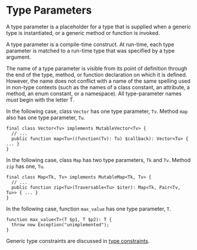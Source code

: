 # Type Parameters

A type parameter is a placeholder for a type that is supplied when a generic type is instantiated, or a generic method or function is invoked.

A type parameter is a compile-time construct. At run-time, each type parameter is matched to a run-time type that was specified by a
type argument.

The name of a type parameter is visible from its point of definition through the end of the type, method, or function declaration on
which it is defined. However, the name does not conflict with a name of the same spelling used in non-type contexts (such as the names
of a class constant, an attribute, a method, an enum constant, or a namespace). All type-parameter names *must* begin with the letter T.

In the following case, class `Vector` has one type parameter, `Tv`. Method `map` also has one type parameter, `Tu`.

```hack no-extract
final class Vector<Tv> implements MutableVector<Tv> {
  // ...
  public function map<Tu>((function(Tv): Tu) $callback): Vector<Tu> { ... }
}
```

In the following case, class `Map` has two type parameters, `Tk` and `Tv`. Method `zip` has one, `Tu`.

```hack no-extract
final class Map<Tk, Tv> implements MutableMap<Tk, Tv> {
  // ...
  public function zip<Tu>(Traversable<Tu> $iter): Map<Tk, Pair<Tv, Tu>> { ... }
}
```

In the following case, function `max_value` has one type parameter, `T`.

```hack
function max_value<T>(T $p1, T $p2): T {
  throw new Exception("unimplemented");
}
```

Generic type constraints are discussed in [type constraints](/hack/generics/type-constraints).
